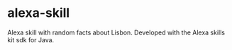 # alexa-skill
Alexa skill with random facts about Lisbon. Developed with the Alexa skills kit sdk for Java.
